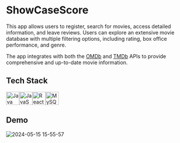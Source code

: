 # ShowCaseScore

This app allows users to register, search for movies, access detailed information, and leave reviews. Users can explore an extensive movie database with multiple filtering options, including rating, box office performance, and genre.

The app integrates with both the [OMDb](https://www.omdbapi.com/) and 
[TMDb](https://developer.themoviedb.org/docs/getting-started) APIs to provide comprehensive and up-to-date movie information.


## Tech Stack

<p align="left">
<a href="https://www.oracle.com/java/" target="_blank" rel="noreferrer"><img src="https://raw.githubusercontent.com/danielcranney/readme-generator/main/public/icons/skills/java-colored.svg" width="36" height="36" alt="Java" /></a><a href="https://developer.mozilla.org/en-US/docs/Web/JavaScript" target="_blank" rel="noreferrer"><img src="https://raw.githubusercontent.com/danielcranney/readme-generator/main/public/icons/skills/javascript-colored.svg" width="36" height="36" alt="JavaScript" /></a><a href="https://reactjs.org/" target="_blank" rel="noreferrer"><img src="https://raw.githubusercontent.com/danielcranney/readme-generator/main/public/icons/skills/react-colored.svg" width="36" height="36" alt="React" /></a><a href="https://www.mysql.com/" target="_blank" rel="noreferrer"><img src="https://raw.githubusercontent.com/danielcranney/readme-generator/main/public/icons/skills/mysql-colored.svg" width="36" height="36" alt="MySQL" /></a>
</p>


## Demo

![2024-05-15 15-55-57](https://github.com/AlexandruRasa/showCaseScore/assets/114824311/6857c3dd-8b98-4d4f-81a1-af2c011ffd5a)

